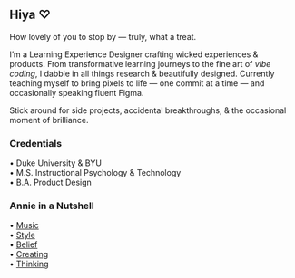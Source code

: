 ## Hiya ♡

How lovely of you to stop by — truly, what a treat.

I’m a Learning Experience Designer crafting wicked experiences & products. From transformative learning journeys to the fine art of *vibe coding*, I dabble in all things research & beautifully designed. Currently teaching myself to bring pixels to life — one commit at a time — and occasionally speaking fluent Figma.

Stick around for side projects, accidental breakthroughs, & the occasional moment of brilliance.

### Credentials
• Duke University & BYU  
• M.S. Instructional Psychology & Technology  
• B.A. Product Design

### Annie in a Nutshell  
• [Music](https://open.spotify.com/playlist/7DXIncNeTBFUwMsNEOO0ie?si=188ab0ace79f4b12)  
• [Style](https://www.pinterest.com/anniekielebellbrown/fashion/)  
• [Belief](https://www.churchofjesuschrist.org/?lang=eng)  
• [Creating](https://anniekielebrown.webflow.io/)  
• [Thinking](https://substack.com/@anniekielebrown?utm_campaign=profile&utm_medium=profile-page)
